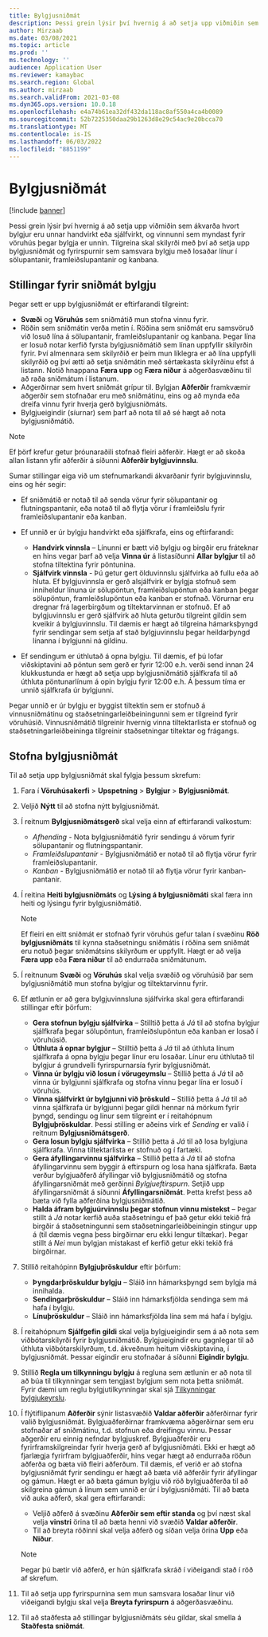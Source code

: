 ```yaml
---
title: Bylgjusniðmát
description: Þessi grein lýsir því hvernig á að setja upp viðmiðin sem ákvarða hvort bylgjur eru unnar handvirkt eða sjálfvirkt, og vinnunni sem myndast fyrir vöruhús þegar bylgja er unnin.
author: Mirzaab
ms.date: 03/08/2021
ms.topic: article
ms.prod: ''
ms.technology: ''
audience: Application User
ms.reviewer: kamaybac
ms.search.region: Global
ms.author: mirzaab
ms.search.validFrom: 2021-03-08
ms.dyn365.ops.version: 10.0.18
ms.openlocfilehash: e4a74b61ea32df432da118ac8af550a4ca4b0089
ms.sourcegitcommit: 52b7225350daa29b1263d8e29c54ac9e20bcca70
ms.translationtype: MT
ms.contentlocale: is-IS
ms.lasthandoff: 06/03/2022
ms.locfileid: "8851199"
---
```

# <a name="wave-templates"></a>Bylgjusniðmát

[!include [banner](../includes/banner.md)]

Þessi grein lýsir því hvernig á að setja upp viðmiðin sem ákvarða hvort bylgjur eru unnar handvirkt eða sjálfvirkt, og vinnunni sem myndast fyrir vöruhús þegar bylgja er unnin. Tilgreina skal skilyrði með því að setja upp bylgjusniðmát og fyrirspurnir sem samsvara bylgju með losaðar línur í sölupantanir, framleiðslupantanir og kanbana.

## <a name="settings-for-wave-templates"></a>Stillingar fyrir sniðmát bylgju

Þegar sett er upp bylgjusniðmát er eftirfarandi tilgreint:

- **Svæði** og **Vöruhús** sem sniðmátið mun stofna vinnu fyrir.
- Röðin sem sniðmátin verða metin í. Röðina sem sniðmát eru samsvöruð við losuð lína á sölupantanir, framleiðslupantanir og kanbana. Þegar lína er losuð notar kerfið fyrsta bylgjusniðmátið sem línan uppfyllir skilyrðin fyrir. Því almennara sem skilyrðið er þeim mun líklegra er að lína uppfylli skilyrðið og því ætti að setja sniðmátin með sértækasta skilyrðinu efst á listann. Notið hnappana **Færa upp** og **Færa niður** á aðgerðasvæðinu til að raða sniðmátum í listanum.
- Aðgerðirnar sem hvert sniðmát grípur til. Bylgjan **Aðferðir** framkvæmir aðgerðir sem stofnaðar eru með sniðmátinu, eins og að mynda eða dreifa vinnu fyrir hverja gerð bylgjusniðmáts.
- Bylgjueigindir (síurnar) sem þarf að nota til að sé hægt að nota bylgjusniðmátið.

> [!NOTE]
> Ef þörf krefur getur þróunaraðili stofnað fleiri aðferðir. Hægt er að skoða allan listann yfir aðferðir á síðunni **Aðferðir bylgjuvinnslu**.

Sumar stillingar eiga við um stefnumarkandi ákvarðanir fyrir bylgjuvinnslu, eins og hér segir:

- Ef sniðmátið er notað til að senda vörur fyrir sölupantanir og flutningspantanir, eða notað til að flytja vörur í framleiðslu fyrir framleiðslupantanir eða kanban.
- Ef unnið er úr bylgju handvirkt eða sjálfkrafa, eins og eftirfarandi:

  - **Handvirk vinnsla** – Línunni er bætt við bylgju og birgðir eru fráteknar en hins vegar þarf að velja **Vinna úr** á listasíðunni **Allar bylgjur** til að stofna tiltektina fyrir pöntunina.
  - **Sjálfvirk vinnsla** - Þú getur gert ölduvinnslu sjálfvirka að fullu eða að hluta. Ef bylgjuvinnsla er gerð alsjálfvirk er bylgja stofnuð sem inniheldur línuna úr sölupöntun, framleiðslupöntun eða kanban þegar sölupöntun, framleiðslupöntun eða kanban er stofnað. Vörurnar eru dregnar frá lagerbirgðum og tiltektarvinnan er stofnuð. Ef að bylgjuvinnslu er gerð sjálfvirk að hluta geturðu tilgreint gildin sem kveikir á bylgjuvinnslu. Til dæmis er hægt að tilgreina hámarksþyngd fyrir sendingar sem setja af stað bylgjuvinnslu þegar heildarþyngd línanna í bylgjunni ná gildinu.

- Ef sendingum er úthlutað á opna bylgju. Til dæmis, ef þú lofar viðskiptavini að pöntun sem gerð er fyrir 12:00 e.h. verði send innan 24 klukkustunda er hægt að setja upp bylgjusniðmátið sjálfkrafa til að úthluta pöntunarlínum á opin bylgju fyrir 12:00 e.h. Á þessum tíma er unnið sjálfkrafa úr bylgjunni.

Þegar unnið er úr bylgju er byggist tiltektin sem er stofnuð á vinnusniðmátinu og staðsetningarleiðbeiningunni sem er tilgreind fyrir vöruhúsið. Vinnusniðmátið tilgreinir hvernig vinna tiltektarlista er stofnuð og staðsetningarleiðbeininga tilgreinir staðsetningar tiltektar og frágangs.

## <a name="create-a-wave-template"></a>Stofna bylgjusniðmát

Til að setja upp bylgjusniðmát skal fylgja þessum skrefum:

1. Fara í **Vöruhúsakerfi** \> **Upspetning** \> **Bylgjur** \> **Bylgjusniðmát**.
1. Veljið **Nýtt** til að stofna nýtt bylgjusniðmát.
1. Í reitnum **Bylgjusniðmátsgerð** skal velja einn af eftirfarandi valkostum:

    - *Afhending* - Nota bylgjusniðmátið fyrir sendingu á vörum fyrir sölupantanir og flutningspantanir.
    - *Framleiðslupantanir* - Bylgjusniðmátið er notað til að flytja vörur fyrir framleiðslupantanir.
    - *Kanban* - Bylgjusniðmátið er notað til að flytja vörur fyrir kanban-pantanir.

1. Í reitina **Heiti bylgjusniðmáts** og **Lýsing á bylgjusniðmáti** skal færa inn heiti og lýsingu fyrir bylgjusniðmátið.

    > [!NOTE]
    > Ef fleiri en eitt sniðmát er stofnað fyrir vöruhús gefur talan í svæðinu **Röð bylgjusniðmáts** til kynna staðsetningu sniðmátis í röðina sem sniðmát eru notuð þegar sniðmátsins skilyrðum er uppfyllt. Hægt er að velja **Færa upp** eða **Færa niður** til að endurraða sniðmátunum.

1. Í reitnunum **Svæði** og **Vöruhús** skal velja svæðið og vöruhúsið þar sem bylgjusniðmátið mun stofna bylgjur og tiltektarvinnu fyrir.
1. Ef ætlunin er að gera bylgjuvinnsluna sjálfvirka skal gera eftirfarandi stillingar eftir þörfum:

    - **Gera stofnun bylgju sjálfvirka** – Stilltið þetta á *Já* til að stofna bylgjur sjálfkrafa þegar sölupöntun, framleiðslupöntun eða kanban er losað í vöruhúsið.
    - **Úthluta á opnar bylgjur** – Stilltið þetta á *Já* til að úthluta línum sjálfkrafa á opna bylgju þegar línur eru losaðar. Línur eru úthlutað til bylgjur á grundvelli fyrirspurnarsía fyrir bylgjusniðmát.
    - **Vinna úr bylgju við losun í vörugeymslu** – Stillið þetta á *Já* til að vinna úr bylgjunni sjálfkrafa og stofna vinnu þegar lína er losuð í vöruhús.
    - **Vinna sjálfvirkt úr bylgjunni við þröskuld** – Stillið þetta á *Já* til að vinna sjálfkrafa úr bylgjunni þegar gildi hennar ná mörkum fyrir þyngd, sendingu og línur sem tilgreint er í reitahópnum **Bylgjuþröskuldar**. Þessi stilling er aðeins virk ef *Sending* er valið í reitnum **Bylgjusniðmátsgerð**.
    - **Gera losun bylgju sjálfvirka** – Stillið þetta á *Já* til að losa bylgjuna sjálfkrafa. Vinna tiltektarlista er stofnuð og í fartæki.
    - **Gera áfyllingarvinnu sjálfvirka** – Stillið þetta á *Já* til að stofna áfyllingarvinnu sem byggir á eftirspurn og losa hana sjálfkrafa. Bæta verður bylgjuaðferð áfyllingar við bylgjusniðmátið og stofna áfyllingarsniðmát með gerðinni *Bylgjueftirspurn*. Setjið upp áfyllingarsniðmát á síðunni **Áfyllingarsniðmát**. Þetta krefst þess að bæta við fylla aðferðina bylgjusniðmátið.
    - **Halda áfram bylgjuúrvinnslu þegar stofnun vinnu mistekst** – Þegar stillt á *Já* notar kerfið auða staðsetningu ef það getur ekki tekið frá birgðir á staðsetningunni sem staðsetningarleiðbeiningin stingur upp á (til dæmis vegna þess birgðirnar eru ekki lengur tiltækar). Þegar stillt á *Nei* mun bylgjan mistakast ef kerfið getur ekki tekið frá birgðirnar.

1. Stillið reitahópinn **Bylgjuþröskuldur** eftir þörfum:
    - **Þyngdarþröskuldur bylgju** – Sláið inn hámarksþyngd sem bylgja má innihalda.
    - **Sendingarþröskuldur** – Sláið inn hámarksfjölda sendinga sem má hafa í bylgju.
    - **Línuþröskuldur** – Sláið inn hámarksfjölda lína sem má hafa í bylgju.

1. Í reitahópnum **Sjálfgefin gildi** skal velja bylgjueigindir sem á að nota sem viðbótarskilyrði fyrir bylgjusniðmátið. Bylgjueigindir eru gagnlegar til að úthluta viðbótarskilyrðum, t.d. ákveðnum heitum viðskiptavina, í bylgjusniðmát. Þessar eigindir eru stofnaðar á síðunni **Eigindir bylgju**. 

1. Stillið **Regla um tilkynningu bylgju** á regluna sem ætlunin er að nota til að búa til tilkynningar sem tengjast bylgjum sem nota þetta sniðmát. Fyrir dæmi um reglu bylgjutilkynningar skal sjá [Tilkynningar bylgjukeyrslu](wave-execution-notifications.md).

1. Í flýtiflipanum **Aðferðir** sýnir listasvæðið **Valdar aðferðir** aðferðirnar fyrir valið bylgjusniðmát. Bylgjuaðferðirnar framkvæma aðgerðirnar sem eru stofnaðar af sniðmátinu, t.d. stofnun eða dreifingu vinnu. Þessar aðgerðir eru einnig nefndar bylgjuskref. Bylgjuaðferðir eru fyrirframskilgreindar fyrir hverja gerð af bylgjusniðmáti. Ekki er hægt að fjarlægja fyrirfram bylgjuaðferðir, hins vegar hægt að endurraða röðun aðferða og bæta við fleiri aðferðum. Til dæmis, ef verið er að stofna bylgjusniðmát fyrir sendingu er hægt að bæta við aðferðir fyrir áfyllingar og gámun. Hægt er að bæta gámun bylgju við röð bylgjuaðferða til að skilgreina gámun á línum sem unnið er úr í bylgjusniðmáti. Til að bæta við auka aðferð, skal gera eftirfarandi:

    - Veljið aðferð á svæðinu **Aðferðir sem eftir standa** og því næst skal velja **vinstri** örina til að bæta henni við svæðið **Valdar aðferðir**.
    - Til að breyta röðinni skal velja aðferð og síðan velja örina **Upp** eða **Niður**.

    > [!NOTE]
    > Þegar þú bætir við aðferð, er hún sjálfkrafa skráð í viðeigandi stað í röð af skrefum.

1. Til að setja upp fyrirspurnina sem mun samsvara losaðar línur við viðeigandi bylgju skal velja **Breyta fyrirspurn** á aðgerðasvæðinu.
1. Til að staðfesta að stillingar bylgjusniðmáts séu gildar, skal smella á **Staðfesta sniðmát**.
